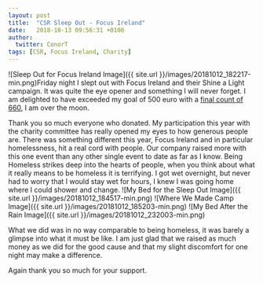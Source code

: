 ```yaml
---
layout: post
title:  "CSR Sleep Out - Focus Ireland"
date:   2018-10-13 09:56:31 +0100
author:
  twitter: ConorT
tags: [CSR, Focus Ireland, Charity]
---
```


![Sleep Out for Focus Ireland Image]({{ site.url }}/images/20181012_182217-min.png)Friday night I slept out with Focus Ireland and their Shine a Light campaign. It was quite the eye opener and something I will never forget. I am delighted to have exceeded my goal of 500 euro with a [final count of 660](https://shinealightw.everydayhero.com/ie/shine-a-light-2018-7), I am over the moon.

Thank you so much everyone who donated. My participation this year with the charity committee has really opened my eyes to how generous people are. There was something different this year, Focus Ireland and in particular homelessness, hit a real cord with people. Our company raised more with this one event than any other single event to date as far as I know. Being Homeless strikes deep into the hearts of people, when you think about what it really means to be homeless it is terrifying. I got wet overnight, but never had to worry that I would stay wet for hours, I knew I was going home where I could shower and change.
![My Bed for the Sleep Out Image]({{ site.url }}/images/20181012_184517-min.png)
![Where We Made Camp Image]({{ site.url }}/images/20181012_185203-min.png)
![My Bed After the Rain Image]({{ site.url }}/images/20181012_232003-min.png)

What we did was in no way comparable to being homeless, it was barely a glimpse into what it must be like. I am just glad that we raised as much money as we did for the good cause and that my slight discomfort for one night may make a difference.

Again thank you so much for your support.
